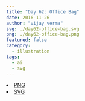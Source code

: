 ```yaml
---
title: "Day 62: Office Bag"
date: 2016-11-26
author: "vijay verma"
svg: ./day62-office-bag.svg
png: ./day62-office-bag.png
featured: false
category:
  - illustration
tags:
  - ai
  - svg
---
```

<li><a href="./day62-office-bag.png" download className="btn-png">PNG</a></li>
<li><a href="./day62-office-bag.svg" download className="btn-svg">SVG</a></li>
